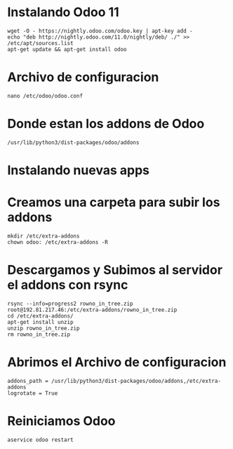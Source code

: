 # Instalando Odoo 11

```linux
wget -O - https://nightly.odoo.com/odoo.key | apt-key add -
echo "deb http://nightly.odoo.com/11.0/nightly/deb/ ./" >> /etc/apt/sources.list
apt-get update && apt-get install odoo
```

# Archivo de configuracion
```linux
nano /etc/odoo/odoo.conf
```
# Donde estan los addons de Odoo
```linux
/usr/lib/python3/dist-packages/odoo/addons
```
# Instalando nuevas apps

# Creamos una carpeta para subir los addons
```linux
mkdir /etc/extra-addons
chown odoo: /etc/extra-addons -R
```
# Descargamos y Subimos al servidor el addons con rsync
```linux
rsync --info=progress2 rowno_in_tree.zip  root@192.81.217.46:/etc/extra-addons/rowno_in_tree.zip
cd /etc/extra-addons/
apt-get install unzip
unzip rowno_in_tree.zip
rm rowno_in_tree.zip
```

# Abrimos el Archivo de configuracion
```linux
addons_path = /usr/lib/python3/dist-packages/odoo/addons,/etc/extra-addons
logrotate = True
```

# Reiniciamos Odoo
```linux
aservice odoo restart
```
